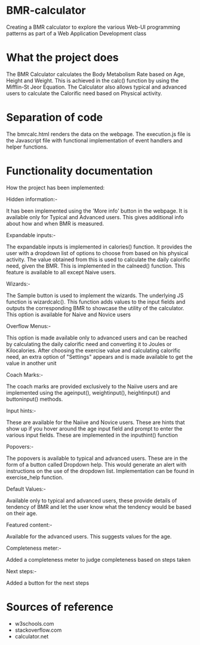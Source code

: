 # BMR-calculator

Creating a BMR calculator to explore the various Web-UI programming patterns as part of a Web Application Development class

# What the project does

The BMR Calculator calculates the Body Metabolism Rate based on Age, Height and Weight.
This is achieved in the calc() function by using the Mifflin-St Jeor Equation.
The Calculator also allows typical and advanced users to calculate the Calorific need based on Physical activity.

# Separation of code

The bmrcalc.html renders the data on the webpage. The execution.js file is the Javascript file with functional implementation of event handlers and helper functions.

# Functionality documentation

How the project has been implemented:

Hidden information:-

It has been implemented using the 'More info' button in the webpage. It is available only for Typical and Advanced users.
This gives additional info about how and when BMR is measured.

Expandable inputs:-

The expandable inputs is implemented in calories() function. It provides the user with a dropdown list of options to choose from based on his physical activity. The value obtained from this is used to calculate the daily calorific need, given the BMR.
This is implemented in the calneed() function. This feature is available to all except Naive users.

Wizards:-

The Sample button is used to implement the wizards. The underlying JS function is wizardcalc(). This function adds values to the input fields and outputs the corresponding BMR to showcase the utility of the calculator.
This option is available for Naive and Novice users

Overflow Menus:-

This option is made available only to advanced users and can be reached by calculating the daily calorific need and converting it to Joules or Kilocalories. After choosing the exercise value and calculating calorific need, an extra option of "Settings" appears and is made available to get the value in another unit

Coach Marks:-

The coach marks are provided exclusively to the Naiive users and are implemented using the ageinput(), weightinput(), heightinput() and buttoninput() methods.

Input hints:-

These are available for the Naiive and Novice users. These are hints that show up if you hover around the age input field and prompt to enter the various input fields. These are implemented in the inputhint() function

Popovers:-

The popovers is available to typical and advanced users. These are in the form of a button called Dropdown help. This would generate an alert with instructions on the use of the dropdown list. Implementation can be found in exercise_help function.

Default Values:-

Available only to typical and advanced users, these provide details of tendency of BMR and let the user know what the tendency would be based on their age.

Featured content:-

Available for the advanced users. This suggests values for the age.

Completeness meter:-

Added a completeness meter to judge completeness based on steps taken

Next steps:-

Added a button for the next steps

# Sources of reference

- w3schools.com
- stackoverflow.com
- calculator.net
